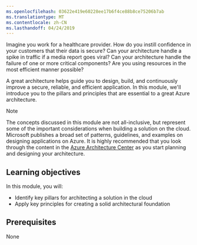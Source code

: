 ```yaml
---
ms.openlocfilehash: 03622e419e60228ee17b6f4ce88b8ce75206b7ab
ms.translationtype: MT
ms.contentlocale: zh-CN
ms.lasthandoff: 04/24/2019
---
```

Imagine you work for a healthcare provider. How do you instill confidence in your customers that their data is secure? Can your architecture handle a spike in traffic if a media report goes viral? Can your architecture handle the failure of one or more critical components? Are you using resources in the most efficient manner possible?

A great architecture helps guide you to design, build, and continuously improve a secure, reliable, and efficient application. In this module, we'll introduce you to the pillars and principles that are essential to a great Azure architecture.

> [!NOTE]
> The concepts discussed in this module are not all-inclusive, but represent some of the important considerations when building a solution on the cloud. Microsoft publishes a broad set of patterns, guidelines, and examples on designing applications on Azure. It is highly recommended that you look through the content in the [Azure Architecture Center](https://docs.microsoft.com/azure/architecture/) as you start planning and designing your architecture.

## <a name="learning-objectives"></a>Learning objectives

In this module, you will:

- Identify key pillars for architecting a solution in the cloud
- Apply key principles for creating a solid architectural foundation

## <a name="prerequisites"></a>Prerequisites  

None